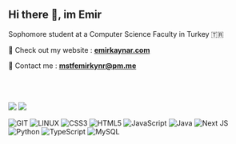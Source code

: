 ## Hi there 👋, im Emir
Sophomore student at a Computer Science Faculty in Turkey 🇹🇷

🎯 Check out my website : [**emirkaynar.com**](https://emirkaynar.com)

📲 Contact me : **mstfemirkynr@pm.me**

<br/><br/><br/>
![](https://github-readme-stats.vercel.app/api?username=theEMA-dev&show_icons=true&bg_color=0e1116&text_color=e6edf3&border_color=6cd064&title_color=6cd064&icon_color=6cd064)
![](https://github-readme-stats.vercel.app/api/top-langs/?username=theEMA-dev&bg_color=0e1116&text_color=e6edf3&border_color=6cd064&title_color=6cd064&layout=compact)

![GIT](https://img.shields.io/badge/Git-fc6d26?style=flat&logo=git&logoColor=white) ![LINUX](https://img.shields.io/badge/Linux-FCC624?style=flat&logo=linux&logoColor=black) ![CSS3](https://img.shields.io/badge/css3-%231572B6.svg?style=flat&logo=css3&logoColor=white) ![HTML5](https://img.shields.io/badge/html5-%23E34F26.svg?style=flat&logo=html5&logoColor=white) ![JavaScript](https://img.shields.io/badge/javascript-%23323330.svg?style=flat&logo=javascript&logoColor=%23F7DF1E) ![Java](https://img.shields.io/badge/java-%23ED8B00.svg?style=flat&logo=openjdk&logoColor=white) ![Next JS](https://img.shields.io/badge/Next-black?style=flat&logo=next.js&logoColor=white) ![Python](https://img.shields.io/badge/python-3670A0?style=flat&logo=python&logoColor=ffdd54) ![TypeScript](https://img.shields.io/badge/typescript-%23007ACC.svg?style=flat&logo=typescript&logoColor=white) ![MySQL](https://img.shields.io/badge/mysql-%2300000f.svg?style=flat&logo=mysql&logoColor=white)
